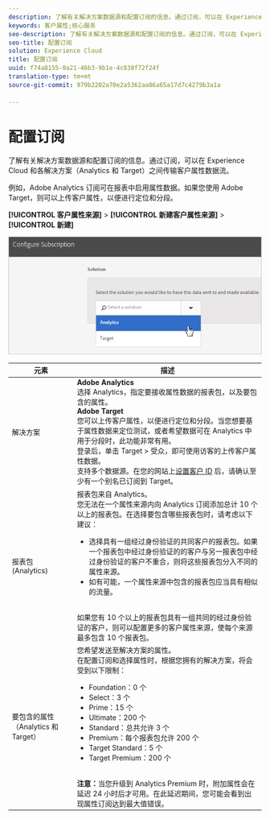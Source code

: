 ```yaml
---
description: 了解有关解决方案数据源和配置订阅的信息。通过订阅，可以在 Experience Cloud 和各解决方案（Analytics 和 Target）之间传输客户属性数据流。
keywords: 客户属性;核心服务
seo-description: 了解有关解决方案数据源和配置订阅的信息。通过订阅，可以在 Experience Cloud 和各解决方案（Analytics 和 Target）之间传输客户属性数据流。
seo-title: 配置订阅
solution: Experience Cloud
title: 配置订阅
uuid: f74a8155-0a21-46b3-9b1e-4c838f72f24f
translation-type: tm+mt
source-git-commit: 979b2202a70e2a5362aa86a65a17d7c4279b3a1a

---
```



# 配置订阅

了解有关解决方案数据源和配置订阅的信息。通过订阅，可以在 Experience Cloud 和各解决方案（Analytics 和 Target）之间传输客户属性数据流。

例如，Adobe Analytics 订阅可在报表中启用属性数据。如果您使用 Adobe Target，则可以上传客户属性，以便进行定位和分段。

**[!UICONTROL 客户属性来源]** &gt; **[!UICONTROL 新建客户属性来源]** &gt; **[!UICONTROL 新建]**

![](assets/configure_subscription_page.png)

| 元素 | 描述 |
|--- |--- |
| 解决方案 | **Adobe Analytics**<br>选择 Analytics，指定要接收属性数据的报表包，以及要包含的属性。<br>**Adobe Target**<br>您可以上传客户属性，以便进行定位和分段。当您想要基于属性数据来定位测试，或者希望数据可在 Analytics 中用于分段时，此功能非常有用。<br>登录后，单击 Target &gt; 受众，即可使用访客的上传客户属性数据。<br>支持多个数据源。在您的网站上[设置客户 ID](../core-services/core-services.md) 后，请确认至少有一个别名已订阅到 Target。 |
| 报表包 (Analytics) | 报表包来自 Analytics。<br>您无法在一个属性来源内向 Analytics 订阅添加总计 10 个以上的报表包。在选择要包含哪些报表包时，请考虑以下建议：<ul><li>选择具有一组经过身份验证的共同客户的报表包。如果一个报表包中经过身份验证的的客户与另一报表包中经过身份验证的客户不重合，则将这些报表包分入不同的属性来源。</li><li>如有可能，一个属性来源中包含的报表包应当具有相似的流量。</li></ul><br>如果您有 10 个以上的报表包具有一组共同的经过身份验证的客户，则可以配置更多的客户属性来源，使每个来源最多包含 10 个报表包。 |
| 要包含的属性（Analytics 和 Target） | 您希望发送至解决方案的属性。<br>在配置订阅和选择属性时，根据您拥有的解决方案，将会受到以下限制：<ul><li>Foundation：0 个</li><li>Select：3 个</li><li>Prime：15 个</li><li>Ultimate：200 个</li><li>Standard：总共允许 3 个</li><li>Premium：每个报表包允许 200 个</li><li>Target Standard：5 个</li><li>Target Premium：200 个</li></ul><br>**注意：**&#x200B;当您升级到 Analytics Premium 时，附加属性会在延迟 24 小时后才可用。在此延迟期间，您可能会看到出现属性订阅达到最大值错误。 |
